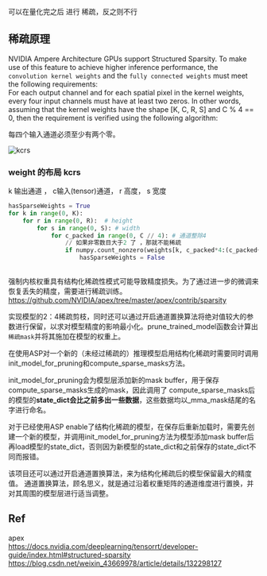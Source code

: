 可以在量化完之后 进行 稀疏，反之则不行      

## 稀疏原理    

NVIDIA Ampere Architecture GPUs support Structured Sparsity. To make use of this feature to achieve higher inference performance, the `convolution kernel weights` and the `fully connected weights` must meet the following requirements:     
For each output channel and for each spatial pixel in the kernel weights, every four input channels must have at least two zeros. In other words, assuming that the kernel weights have the shape [K, C, R, S] and C % 4 == 0, then the requirement is verified using the following algorithm:     

每四个输入通道必须至少有两个零。   

![kcrs](https://github.com/lix19937/tensorrt-insight/assets/38753233/ec85a73c-c704-4f30-ae78-6122a90c7991)

### weight 的布局 kcrs   
k 输出通道 ， c输入(tensor)通道， r 高度， s 宽度        
```py
hasSparseWeights = True
for k in range(0, K):
    for r in range(0, R):  # height  
        for s in range(0, S): # width  
            for c_packed in range(0, C // 4): # 通道整除4  
                // 如果非零数目大于2 了 ，那就不能稀疏  
                if numpy.count_nonzero(weights[k, c_packed*4:(c_packed+1)*4, r, s]) > 2 :
                    hasSparseWeights = False
                    
```
强制内核权重具有结构化稀疏性模式可能导致精度损失。为了通过进一步的微调来恢复丢失的精度，需要进行稀疏训练。  https://github.com/NVIDIA/apex/tree/master/apex/contrib/sparsity     


实现模型的2：4稀疏剪枝，同时还可以通过开启通道置换算法将绝对值较大的参数进行保留，以求对模型精度的影响最小化。prune_trained_model函数会计算出`稀疏mask`并将其施加在模型的权重上。

在使用ASP对一个新的（未经过稀疏的）推理模型启用结构化稀疏时需要同时调用init_model_for_pruning和compute_sparse_masks方法。  

init_model_for_pruning会为模型层添加新的mask buffer，用于保存compute_sparse_masks生成的mask，因此调用了 compute_sparse_masks后的模型的**state_dict会比之前多出一些数据**，这些数据均以_mma_mask结尾的名字进行命名。       

对于已经使用ASP enable了结构化稀疏的模型，在保存后重新加载时，需要先创建一个新的模型，并调用init_model_for_pruning方法为模型添加mask buffer后再load模型的state_dict，否则因为新模型的state_dict和之前保存的state_dict不同而报错。


该项目还可以通过开启通道置换算法，来为结构化稀疏后的模型保留最大的精度值。
通道置换算法，顾名思义，就是通过沿着权重矩阵的通道维度进行置换，并对其周围的模型层进行适当调整。


 


## Ref   
apex   
https://docs.nvidia.com/deeplearning/tensorrt/developer-guide/index.html#structured-sparsity    
https://blog.csdn.net/weixin_43669978/article/details/132298127   
